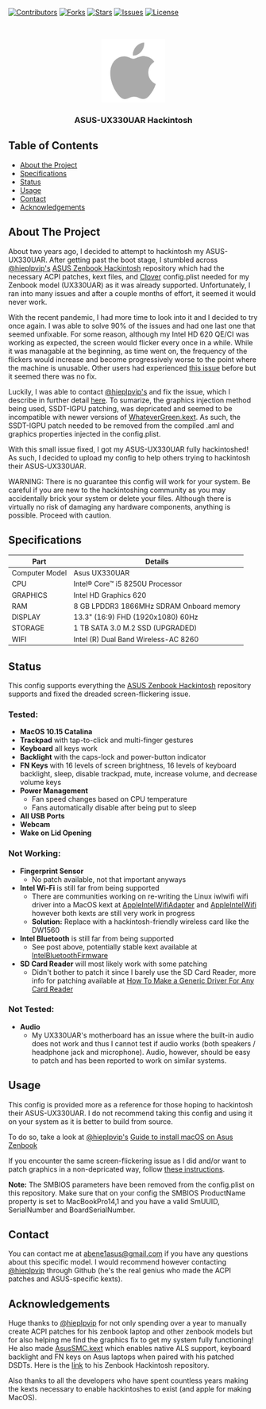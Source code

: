 [![Contributors][contributors-shield]][contributors-url]
[![Forks][forks-shield]][forks-url]
[![Stars][stars-shield]][stars-url]
[![Issues][issues-shield]][issues-url]
[![License][license-shield]][license-url]

<br />
<p align="center">
  <a href="https://github.com/andr-dev/ASUS-UX330UAR-Hackintosh/blob/master/assets/apple.png">
    <img src="assets/apple.png" alt="Logo" width="128" height="128">
  </a>

  <h3 align="center">ASUS-UX330UAR Hackintosh</h3>
</p>

## Table of Contents

- [About the Project](#about-the-project)
- [Specifications](#specifications)
- [Status](#status)
- [Usage](#usage)
- [Contact](#contact)
- [Acknowledgements](#acknowledgements)

## About The Project

About two years ago, I decided to attempt to hackintosh my ASUS-UX330UAR. After getting past the boot stage, I stumbled across [@hieplpvip's][hieplpvip-url] [ASUS Zenbook Hackintosh][asus-zenbook-hackintosh] repository which had the necessary ACPI patches, kext files, and [Clover][clover-url] config.plist needed for my Zenbook model (UX330UAR) as it was already supported. Unfortunately, I ran into many issues and after a couple months of effort, it seemed it would never work.

With the recent pandemic, I had more time to look into it and I decided to try once again. I was able to solve 90% of the issues and had one last one that seemed unfixable. For some reason, although my Intel HD 620 QE/CI was working as expected, the screen would flicker every once in a while. While it was managable at the beginning, as time went on, the frequency of the flickers would increase and become progressively worse to the point where the machine is unusable. Other users had experienced [this issue][flicker-issue-url] before but it seemed there was no fix.

Luckily, I was able to contact [@hieplpvip's][hieplpvip-url] and fix the issue, which I describe in further detail [here][flicker-issue-fix-url]. To sumarize, the graphics injection method being used, SSDT-IGPU patching, was depricated and seemed to be incompatible with newer versions of [WhateverGreen.kext][whatevergreen-url]. As such, the SSDT-IGPU patch needed to be removed from the compiled .aml and graphics properties injected in the config.plist.

With this small issue fixed, I got my ASUS-UX330UAR fully hackintoshed! As such, I decided to upload my config to help others trying to hackintosh their ASUS-UX330UAR.

WARNING: There is no guarantee this config will work for your system. Be careful if you are new to the hackintoshing community as you may accidentally brick your system or delete your files. Although there is virtually no risk of damaging any hardware components, anything is possible. Proceed with caution.

## Specifications

| Part           | Details                                  |
| -------------- | ---------------------------------------- |
| Computer Model | Asus UX330UAR                            |
| CPU            | Intel® Core™ i5 8250U Processor          |
| GRAPHICS       | Intel HD Graphics 620                    |
| RAM            | 8 GB LPDDR3 1866MHz SDRAM Onboard memory |
| DISPLAY        | 13.3" (16:9) FHD (1920x1080) 60Hz        |
| STORAGE        | 1 TB SATA 3.0 M.2 SSD (UPGRADED)         |
| WIFI           | Intel (R) Dual Band Wireless-AC 8260     |

## Status

This config supports everything the [ASUS Zenbook Hackintosh][asus-zenbook-hackintosh] repository supports and fixed the dreaded screen-flickering issue.

### Tested:

- **MacOS 10.15 Catalina**
- **Trackpad** with tap-to-click and multi-finger gestures
- **Keyboard** all keys work
- **Backlight** with the caps-lock and power-button indicator
- **FN Keys** with 16 levels of screen brightness, 16 levels of keyboard backlight, sleep, disable trackpad, mute, increase volume, and decrease volume keys
- **Power Management**
  - Fan speed changes based on CPU temperature
  - Fans automatically disable after being put to sleep
- **All USB Ports**
- **Webcam**
- **Wake on Lid Opening**

### Not Working:

- **Fingerprint Sensor**
  - No patch available, not that important anyways
- **Intel Wi-Fi** is still far from being supported
  - There are communities working on re-writing the Linux iwlwifi wifi driver into a MacOS kext at [AppleIntelWifiAdapter](https://github.com/zxystd/AppleIntelWifiAdapter) and [AppleIntelWifi](https://github.com/AppleIntelWifi/adapter) however both kexts are still very work in progress
  - **Solution:** Replace with a hackintosh-friendly wireless card like the DW1560
- **Intel Bluetooth** is still far from being supported
  - See post above, potentially stable kext available at [IntelBluetoothFirmware](https://github.com/OpenIntelWireless/IntelBluetoothFirmware)
- **SD Card Reader** will most likely work with some patching
  - Didn't bother to patch it since I barely use the SD Card Reader, more info for patching available at [How To Make a Generic Driver For Any Card Reader](https://www.tonymacx86.com/threads/how-to-make-a-generic-driver-for-any-card-reader.74471/)

### Not Tested:

- **Audio**
  - My UX330UAR's motherboard has an issue where the built-in audio does not work and thus I cannot test if audio works (both speakers / headphone jack and microphone). Audio, however, should be easy to patch and has been reported to work on similar systems.

## Usage

This config is provided more as a reference for those hoping to hackintosh their ASUS-UX330UAR. I do not recommend taking this config and using it on your system as it is better to build from source.

To do so, take a look at [@hieplpvip's][hieplpvip-url] [Guide to install macOS on Asus Zenbook](https://github.com/hieplpvip/ASUS-ZENBOOK-HACKINTOSH/wiki)

If you encounter the same screen-flickering issue as I did and/or want to patch graphics in a non-depricated way, follow [these instructions][flicker-fix-url].

**Note:** The SMBIOS parameters have been removed from the config.plist on this repository. Make sure that on your config the SMBIOS ProductName property is set to MacBookPro14,1 and you have a valid SmUUID, SerialNumber and BoardSerialNumber.

## Contact

You can contact me at [abene1asus@gmail.com](mailto:abene1asus@gmail.com) if you have any questions about this specific model. I would recommend however contacting [@hieplpvip][hieplpvip-url] through Github (he's the real genius who made the ACPI patches and ASUS-specific kexts).

## Acknowledgements

Huge thanks to [@hieplpvip][hieplpvip-url] for not only spending over a year to manually create ACPI patches for his zenbook laptop and other zenbook models but for also helping me find the graphics fix to get my system fully functioning! He also made [AsusSMC.kext][asus-smckext] which enables native ALS support, keyboard backlight and FN keys on Asus laptops when paired with his patched DSDTs. Here is the [link][asus-zenbook-hackintosh] to his Zenbook Hackintosh repository.

Also thanks to all the developers who have spent countless years making the kexts necessary to enable hackintoshes to exist (and apple for making MacOS).

[contributors-shield]: https://img.shields.io/github/contributors/andr-dev/ASUS-UX330UAR-Hackintosh.svg?style=flat-square
[contributors-url]: https://github.com/andr-dev/ASUS-UX330UAR-Hackintosh/graphs/contributors
[forks-shield]: https://img.shields.io/github/forks/andr-dev/ASUS-UX330UAR-Hackintosh.svg?style=flat-square
[forks-url]: https://github.com/andr-dev/ASUS-UX330UAR-Hackintosh/network/members
[stars-shield]: https://img.shields.io/github/stars/andr-dev/ASUS-UX330UAR-Hackintosh.svg?style=flat-square
[stars-url]: https://github.com/andr-dev/ASUS-UX330UAR-Hackintosh/stargazers
[issues-shield]: https://img.shields.io/github/issues/andr-dev/ASUS-UX330UAR-Hackintosh.svg?style=flat-square
[issues-url]: https://github.com/andr-dev/ASUS-UX330UAR-Hackintosh/issues
[license-shield]: https://img.shields.io/github/license/andr-dev/ASUS-UX330UAR-Hackintosh.svg?style=flat-square
[license-url]: https://github.com/andr-dev/ASUS-UX330UAR-Hackintosh/blob/master/LICENSE.txt
[flicker-fix-url]: https://github.com/andr-dev/ASUS-UX330UAR-Hackintosh/blob/master/FLICKERFIX.md
[hieplpvip-url]: https://github.com/hieplpvip
[asus-zenbook-hackintosh]: https://github.com/hieplpvip/ASUS-ZENBOOK-HACKINTOSH
[asus-smckext]: https://github.com/hieplpvip/AsusSMC
[clover-url]: http://cloverefiboot.sourceforge.net/
[flicker-issue-url]: https://www.tonymacx86.com/threads/guide-asus-zenbook-using-clover-uefi-hotpatch.257448/post-1878623
[flicker-issue-fix-url]: https://github.com/hieplpvip/ASUS-ZENBOOK-HACKINTOSH/issues/73#issuecomment-669553304
[whatevergreen-url]: https://github.com/acidanthera/WhateverGreen
